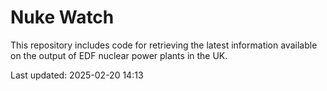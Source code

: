 # Nuke Watch

This repository includes code for retrieving the latest information available on the output of EDF nuclear power plants in the UK.

Last updated: 2025-02-20 14:13